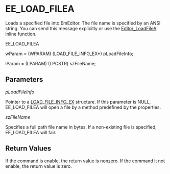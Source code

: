 # EE\_LOAD\_FILEA

Loads a specified file into EmEditor. The file name is specified by an ANSI
string. You can send this message explicitly or use the
[Editor\_LoadFileA](../macro/editor_loadfilea) inline function.

EE\_LOAD\_FILEA

wParam = (WPARAM) (LOAD\_FILE\_INFO\_EX\*) pLoadFileInfo;

lParam = (LPARAM) (LPCSTR) szFileName;

## Parameters

_pLoadFileInfo_

Pointer to a [LOAD\_FILE\_INFO\_EX](../structure/load_file_info) structure. If this parameter is NULL, EE\_LOAD\_FILEA will
open a file by a method predefined by the properties.

_szFileName_

Specifies a full path file name in bytes. If a non-existing file is
specified, EE\_LOAD\_FILEA will fail.

## Return Values

If the command is enable, the return value is nonzero. If the command it
not enable, the return value is zero.
